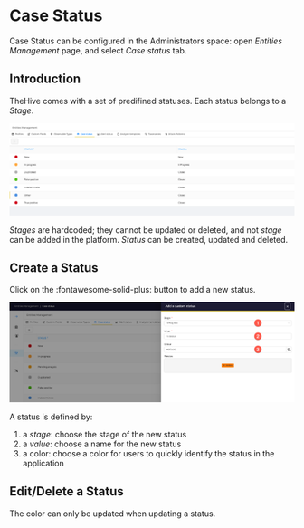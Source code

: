 # Case Status

Case Status can be configured in the Administrators space: open *Entities Management* page, and select *Case status* tab.

## Introduction

TheHive comes with a set of predifined statuses. Each status belongs to a *Stage*. 

![](../images/administration-guides/case-status-1.png)

*Stages* are hardcoded; they cannot be updated or deleted, and not *stage* can be added in the platform.
*Status* can be created, updated and deleted.

## Create a Status

Click on the :fontawesome-solid-plus: button to add a new status.

![](../images/administration-guides/case-status-2.png)

A status is defined by: 

1. a *stage*: choose the stage of the new status
2. a *value*: choose a name for the new status
3. a color: choose a color for users to quickly identify the status in the application

## Edit/Delete a Status

The color can only be updated when updating a status.